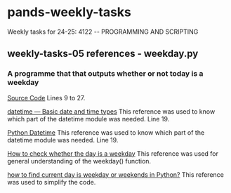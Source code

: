 # pands-weekly-tasks
Weekly tasks for 24-25: 4122 -- PROGRAMMING AND SCRIPTING

## weekly-tasks-05 references - weekday.py
### A programme that that outputs whether or not today is a weekday

[Source Code](https://chatgpt.com/c/67d5e782-1dd4-8005-85e8-3cac6270c3b2)
Lines 9 to 27.

[datetime — Basic date and time types](https://docs.python.org/3/library/datetime.html)
This reference was used to know which part of the datetime module was needed. Line 19.

[Python Datetime](https://www.w3schools.com/python/python_datetime.asp)
This reference was used to know which part of the datetime module was needed. Line 19.

[How to check whether the day is a weekday](https://www.tutorialspoint.com/how-to-check-whether-the-day-is-a-weekday-or-not-using-pandas-in-python#:~:text=In%20python%2C%20the%20weekday(),indicates%20Tuesday%20and%20so%20on)
This reference was used for general understanding of the weekday() function.

[how to find current day is weekday or weekends in Python?](https://stackoverflow.com/questions/29384696/how-to-find-current-day-is-weekday-or-weekends-in-python)
This reference was used to simplify the code.
